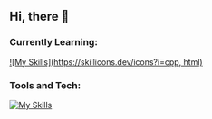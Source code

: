 ## Hi, there 👋

### Currently Learning: 
[![My Skills](https://skillicons.dev/icons?i=cpp, html)](https://skillicons.dev)

### Tools and Tech: 
[![My Skills](https://skillicons.dev/icons?i=notion,obsidian)](https://skillicons.dev)

